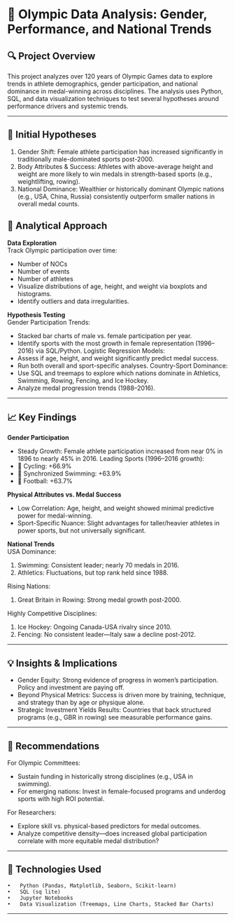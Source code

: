 # 🏅 Olympic Data Analysis: Gender, Performance, and National Trends

## 🔍 Project Overview

This project analyzes over 120 years of Olympic Games data to explore trends in athlete demographics, gender participation, and national dominance in medal-winning across disciplines. The analysis uses Python, SQL, and data visualization techniques to test several hypotheses around performance drivers and systemic trends.

---

## 📌 Initial Hypotheses

1. Gender Shift: Female athlete participation has increased significantly in traditionally male-dominated sports post-2000.
2. Body Attributes & Success: Athletes with above-average height and weight are more likely to win medals in strength-based sports (e.g., weightlifting, rowing).
3. National Dominance: Wealthier or historically dominant Olympic nations (e.g., USA, China, Russia) consistently outperform smaller nations in overall medal counts.

## 🧭 Analytical Approach
**Data Exploration**<br>
Track Olympic participation over time:<br>
- Number of NOCs
- Number of events
- Number of athletes
- Visualize distributions of age, height, and weight via boxplots and histograms.
- Identify outliers and data irregularities.

**Hypothesis Testing**<br>
Gender Participation Trends:<br>
- Stacked bar charts of male vs. female participation per year.
- Identify sports with the most growth in female representation (1996–2016) via SQL/Python.
Logistic Regression Models:<br>
- Assess if age, height, and weight significantly predict medal success.
- Run both overall and sport-specific analyses.
Country-Sport Dominance:<br>
- Use SQL and treemaps to explore which nations dominate in Athletics, Swimming, Rowing, Fencing, and Ice Hockey.
- Analyze medal progression trends (1988–2016).
---

## 📈 Key Findings

**Gender Participation**<br>
- Steady Growth: Female athlete participation increased from near 0% in 1896 to nearly 45% in 2016.
Leading Sports (1996–2016 growth):<br>
- 🥇 Cycling: +66.9%
- 🥈 Synchronized Swimming: +63.9%
- 🥉 Football: +63.7%

**Physical Attributes vs. Medal Success**<br>
- Low Correlation: Age, height, and weight showed minimal predictive power for medal-winning.
- Sport-Specific Nuance: Slight advantages for taller/heavier athletes in power sports, but not universally significant.

**National Trends**<br>
USA Dominance:<br>
1. Swimming: Consistent leader; nearly 70 medals in 2016.
2. Athletics: Fluctuations, but top rank held since 1988.<br>

Rising Nations:<br>
1. Great Britain in Rowing: Strong medal growth post-2000. <br>

Highly Competitive Disciplines:<br>
1. Ice Hockey: Ongoing Canada-USA rivalry since 2010.
2. Fencing: No consistent leader—Italy saw a decline post-2012.<br>
---


## 💡 Insights & Implications
- Gender Equity: Strong evidence of progress in women’s participation. Policy and investment are paying off.
- Beyond Physical Metrics: Success is driven more by training, technique, and strategy than by age or physique alone.
- Strategic Investment Yields Results: Countries that back structured programs (e.g., GBR in rowing) see measurable performance gains.

---

## 🎯 Recommendations
For Olympic Committees: <br>
- Sustain funding in historically strong disciplines (e.g., USA in swimming).
- For emerging nations: Invest in female-focused programs and underdog sports with high ROI potential.

For Researchers:<br>
- Explore skill vs. physical-based predictors for medal outcomes.
- Analyze competitive density—does increased global participation correlate with more equitable medal distribution?

---

## 📂 Technologies Used
	•	Python (Pandas, Matplotlib, Seaborn, Scikit-learn)
	•	SQL (sq lite)
	•	Jupyter Notebooks
	•	Data Visualization (Treemaps, Line Charts, Stacked Bar Charts)
---


